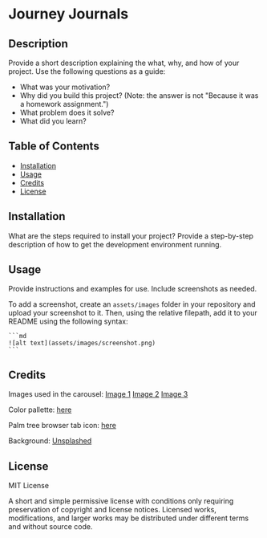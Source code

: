 # Journey Journals

## Description

Provide a short description explaining the what, why, and how of your project. Use the following questions as a guide:

- What was your motivation?
- Why did you build this project? (Note: the answer is not "Because it was a homework assignment.")
- What problem does it solve?
- What did you learn?

## Table of Contents

- [Installation](#installation)
- [Usage](#usage)
- [Credits](#credits)
- [License](#license)

## Installation

What are the steps required to install your project? Provide a step-by-step description of how to get the development environment running.

## Usage

Provide instructions and examples for use. Include screenshots as needed.

To add a screenshot, create an `assets/images` folder in your repository and upload your screenshot to it. Then, using the relative filepath, add it to your README using the following syntax:

    ```md
    ![alt text](assets/images/screenshot.png)
    ```

## Credits

Images used in the carousel: [Image 1](https://unsplash.com/photos/A5rCN8626Ck) [Image 2](https://unsplash.com/photos/NXVcE-LkrzQ) [Image 3](https://unsplash.com/photos/vk4vjTNVrTg)

Color pallette: [here](https://colorpalettes.io/tropical-summer-color-palette/)

Palm tree browser tab icon: [here](https://www.flaticon.com/free-icon/island-with-palm-trees_66375?term=palm+tree&page=1&position=15&origin=tag&related_id=66375)

Background: [Unsplashed](https://unsplash.com/photos/CSs8aiN_LkI)

## License

MIT License

A short and simple permissive license with conditions only requiring preservation of copyright and license notices. Licensed works, modifications, and larger works may be distributed under different terms and without source code.
